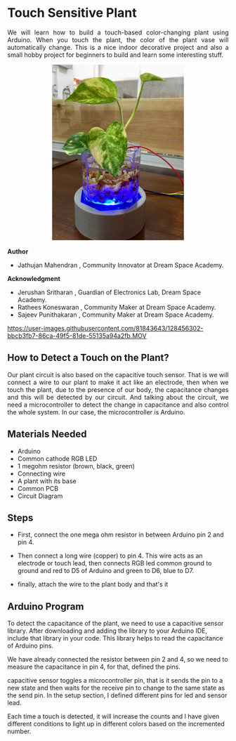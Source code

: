 

# Touch Sensitive Plant

<p align="justify">
We will learn how to build a touch-based color-changing plant using Arduino. When you touch the plant, the color of the plant vase will automatically change. This is a nice indoor decorative project and also a small hobby project for beginners to build and learn some interesting stuff.
</p>

<p align="center">
<img src="source/image-video/image1.jpg" height="400px" weidth="400px" >
</p>

**Author**
 * Jathujan Mahendran , Community Innovator at Dream Space Academy.

**Acknowledgment**
 * Jerushan Sritharan , Guardian of Electronics Lab, Dream Space Academy.
 * Rathees Koneswaran ,  Community Maker at Dream Space Academy. 
 * Sajeev Punithakaran , Community Maker at Dream Space Academy.
  


https://user-images.githubusercontent.com/81843643/128456302-bbcb3fb7-86ca-49f5-81de-55135a94a2fb.MOV




## How to Detect a Touch on the Plant?
<p align="justify"> 
Our plant circuit is also based on the capacitive touch sensor. That is we will connect a wire to our plant to make it act like an electrode, then when we touch the plant, due to the presence of our body, the capacitance changes and this will be detected by our circuit. And talking about the circuit, we need a microcontroller to detect the change in capacitance and also control the whole system. In our case, the microcontroller is Arduino. 
</p>

## Materials Needed
* Arduino
* Common cathode RGB LED
* 1 megohm resistor (brown, black, green)
* Connecting wire
* A plant with  its base
* Common PCB
* Circuit Diagram 

## Steps

<p align="justify">

- First, connect the one mega ohm resistor in between Arduino pin 2 and pin 4. 

- Then connect a long wire (copper) to pin 4. This wire acts as an electrode or touch lead, then connects RGB led common ground to ground and red to D5 of Arduino and green to D6, blue to D7.

- finally, attach the wire to the plant body and that's it 

</p>

 
## Arduino Program 

<p align="justify"> 

To detect the capacitance of the plant, we need to use a capacitive sensor library. 
After downloading and adding the library to your Arduino IDE, include that library in your code. This library helps to read the capacitance of Arduino pins.
 

We have already connected the resistor between pin 2 and 4, so we need to measure the capacitance in pin 4, for that, defined the pins.

capacitive sensor toggles a microcontroller pin, that is it sends the pin to a new state and then waits for the receive pin to change to the same state as the send pin. In the setup section, I defined different pins for led and sensor lead.

Each time a touch is detected, it will increase the counts and I have given different conditions to light up in different colors based on the incremented number.
</p>

